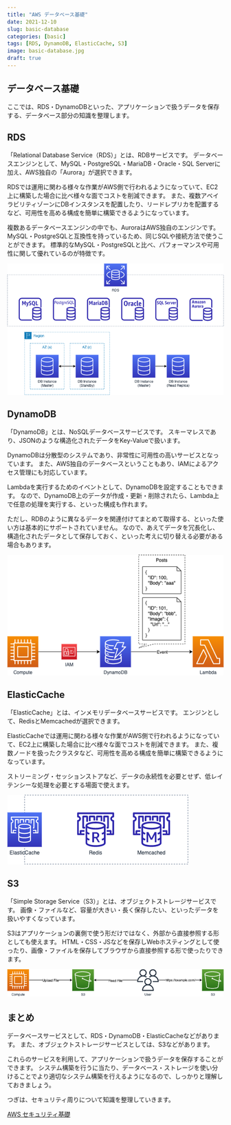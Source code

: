 ```yaml
---
title: "AWS データベース基礎"
date: 2021-12-10
slug: basic-database
categories: [basic]
tags: [RDS, DynamoDB, ElasticCache, S3]
image: basic-database.jpg
draft: true
---
```


## データベース基礎

ここでは、RDS・DynamoDBといった、アプリケーションで扱うデータを保存する、データベース部分の知識を整理します。


## RDS

「Relational Database Service（RDS）」とは、RDBサービスです。
データベースエンジンとして、MySQL・PostgreSQL・MariaDB・Oracle・SQL Serverに加え、AWS独自の「Aurora」が選択できます。

RDSでは運用に関わる様々な作業がAWS側で行われるようになっていて、EC2上に構築した場合に比べ様々な面でコストを削減できます。
また、複数アベイラビリティゾーンにDBインスタンスを配置したり、リードレプリカを配置するなど、可用性を高める構成を簡単に構築できるようになっています。

複数あるデータベースエンジンの中でも、AuroraはAWS独自のエンジンです。
MySQL・PostgreSQLと互換性を持っているため、同じSQLや接続方法で使うことができます。
標準的なMySQL・PostgreSQLと比べ、パフォーマンスや可用性に関して優れているのが特徴です。

![](group-basic-rds.png)


## DynamoDB

「DynamoDB」とは、NoSQLデータベースサービスです。
スキーマレスであり、JSONのような構造化されたデータをKey-Valueで扱います。

DynamoDBは分散型のシステムであり、非常性に可用性の高いサービスとなっています。
また、AWS独自のデータベースということもあり、IAMによるアクセス管理にも対応しています。

Lambdaを実行するためのイベントとして、DynamoDBを設定することもできます。
なので、DynamoDB上のデータが作成・更新・削除されたら、Lambda上で任意の処理を実行する、といった構成も作れます。

ただし、RDBのように異なるデータを関連付けてまとめて取得する、といった使い方は基本的にサポートされていません。
なので、あえてデータを冗長化し、構造化されたデータとして保存しておく、といった考えに切り替える必要がある場合もあります。

![](group-basic-dynamodb.png)


## ElasticCache

「ElasticCache」とは、インメモリデータベースサービスです。
エンジンとして、RedisとMemcachedが選択できます。

ElasticCacheでは運用に関わる様々な作業がAWS側で行われるようになっていて、EC2上に構築した場合に比べ様々な面でコストを削減できます。
また、複数ノードを扱ったクラスタなど、可用性を高める構成を簡単に構築できるようになっています。

ストリーミング・セッションストアなど、データの永続性を必要とせず、低レイテンシーな処理を必要とする場面で使えます。

![](group-basic-elasticcache.png)


## S3

「Simple Storage Service（S3）」とは、オブジェクトストレージサービスです。
画像・ファイルなど、容量が大きい・長く保存したい、といったデータを扱いやすくなっています。

S3はアプリケーションの裏側で使う形だけではなく、外部から直接参照する形としても使えます。
HTML・CSS・JSなどを保存しWebホスティングとして使ったり、画像・ファイルを保存してブラウザから直接参照する形で使ったりできます。

![](group-basic-s3.png)


## まとめ

データベースサービスとして、RDS・DynamoDB・ElasticCacheなどがあります。
また、オブジェクトストレージサービスとしては、S3などがあります。

これらのサービスを利用して、アプリケーションで扱うデータを保存することができます。
システム構築を行うに当たり、データベース・ストレージを使い分けることでより適切なシステム構築を行えるようになるので、しっかりと理解しておきましょう。

つぎは、セキュリティ周りについて知識を整理していきます。

[AWS セキュリティ基礎](/p/basic-security/)
